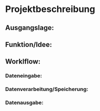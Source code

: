 # Projektbeschreibung
## Ausgangslage:
## Funktion/Idee:
## Worklflow:
### Dateneingabe:
### Datenverarbeitung/Speicherung:
### Datenausgabe: